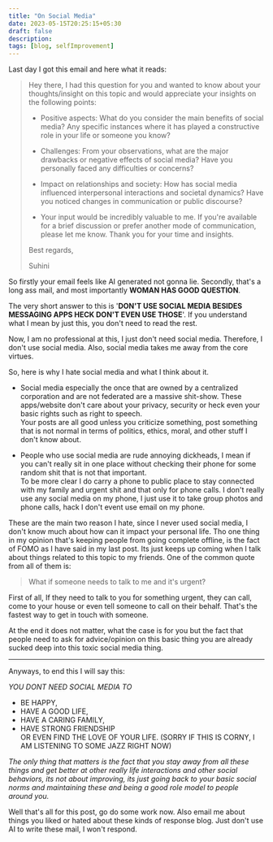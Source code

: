 ```yaml
---
title: "On Social Media"
date: 2023-05-15T20:25:15+05:30
draft: false
description: 
tags: [blog, selfImprovement]
---
```


Last day I got this email and here what it reads:

> Hey there, I had this question for you and wanted
to know about your thoughts/insight on this topic
and would appreciate your insights on the following
points:
>
> - Positive aspects: What do you consider the main
benefits of social media? Any specific instances
where it has played a constructive role in your
life or someone you know?
>
> - Challenges: From your observations, what are
the major drawbacks or negative effects of social
media? Have you personally faced any difficulties
or concerns?
>
> - Impact on relationships and society: How has
social media influenced interpersonal interactions
and societal dynamics? Have you noticed changes in
communication or public discourse?
>
> - Your input would be incredibly valuable to me.
If you're available for a brief discussion or
prefer another mode of communication, please let me
know. Thank you for your time and insights.
>
> Best regards,
>
> Suhini

So firstly your email feels like AI generated not
gonna lie. Secondly, that's a long ass mail, and
most importantly **WOMAN HAS GOOD QUESTION**.

The very short answer to this is '**DON'T USE SOCIAL
MEDIA BESIDES MESSAGING APPS HECK DON'T EVEN USE
THOSE**'. If you understand what I mean by just
this, you don't need to read the rest.

Now, I am no professional at this, I just don't
need social media. Therefore, I don't use social
media. Also, social media takes me away from the
core virtues.

So, here is why I hate social media and what I
think about it.

- Social media especially the once that are owned
by a centralized corporation and are not federated
are a massive shit-show. These apps/website don't
care about your privacy, security or heck even your
basic rights such as right to speech.  
Your posts are all good unless you criticize
something, post something that is not normal in
terms of politics, ethics, moral, and other stuff
I don't know about.

- People who use social media are rude annoying
dickheads, I mean if you can't really sit in one
place without checking their phone for some random
shit that is not that important.  
To be more clear I do carry a phone to public place
to stay connected with my family and urgent shit
and that only for phone calls. I don't really use
any social media on my phone, I just use it to take
group photos and phone calls, hack I don't event use
email on my phone.

These are the main two reason I hate, since I never
used social media, I don't know much about how can
it impact your personal life. Tho one thing in my
opinion that's keeping people from going complete
offline, is the fact of FOMO as I have said in my
last post. Its just keeps up coming when I talk
about things related to this topic to my friends.
One of the common quote from all of them is:

> What if someone needs to talk to me and it's
urgent?

First of all, If they need to talk to you for
something urgent, they can call, come to your house
or even tell someone to call on their behalf. That's
the fastest way to get in touch with someone.

At the end it does not matter, what the case is for
you but the fact that people need to ask for
advice/opinion on this basic thing you are already
sucked deep into this toxic social media thing.

---

Anyways, to end this I will say this:

*YOU DONT NEED SOCIAL MEDIA TO*
  - BE HAPPY, 
  - HAVE A GOOD LIFE,
  - HAVE A CARING FAMILY,
  - HAVE STRONG FRIENDSHIP  
  OR EVEN FIND THE LOVE OF YOUR LIFE. (SORRY IF THIS IS CORNY, I AM LISTENING TO SOME JAZZ RIGHT NOW)

*The only thing that matters is the fact that you
stay away from all these things and get better at
other really life interactions and other social
behaviors, its not about improving, its just going
back to your basic social norms and maintaining
these and being a good role model to people around
you.*

Well that's all for this post, go do some work now.
Also email me about things you liked or hated about
these kinds of response blog. Just don't use AI to
write these mail, I won't respond.
